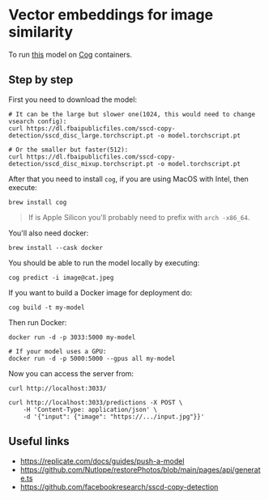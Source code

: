 # Vector embeddings for image similarity

To run [this](https://github.com/facebookresearch/sscd-copy-detection) model on [Cog](https://github.com/replicate/cog) containers.

## Step by step

First you need to download the model:

```console
# It can be the large but slower one(1024, this would need to change vsearch config):
curl https://dl.fbaipublicfiles.com/sscd-copy-detection/sscd_disc_large.torchscript.pt -o model.torchscript.pt

# Or the smaller but faster(512):
curl https://dl.fbaipublicfiles.com/sscd-copy-detection/sscd_disc_mixup.torchscript.pt -o model.torchscript.pt
```

After that you need to install `cog`, if you are using MacOS with Intel, then execute:

```console
brew install cog
```

> If is Apple Silicon you'll probably need to prefix with `arch -x86_64`.

You'll also need docker:

```console
brew install --cask docker
```

You should be able to run the model locally by executing:

```console
cog predict -i image@cat.jpeg
```

If you want to build a Docker image for deployment do:

```console
cog build -t my-model
```

Then run Docker:

```console
docker run -d -p 3033:5000 my-model

# If your model uses a GPU:
docker run -d -p 5000:5000 --gpus all my-model
```

Now you can access the server from:

```console
curl http://localhost:3033/

curl http://localhost:3033/predictions -X POST \
    -H 'Content-Type: application/json' \
    -d '{"input": {"image": "https://.../input.jpg"}}'
```

## Useful links

- https://replicate.com/docs/guides/push-a-model
- https://github.com/Nutlope/restorePhotos/blob/main/pages/api/generate.ts
- https://github.com/facebookresearch/sscd-copy-detection
